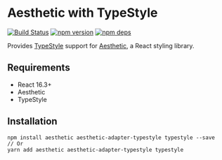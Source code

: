 # Aesthetic with TypeStyle

[![Build Status](https://travis-ci.org/milesj/aesthetic.svg?branch=master)](https://travis-ci.org/milesj/aesthetic)
[![npm version](https://badge.fury.io/js/aesthetic-adapter-typestyle.svg)](https://www.npmjs.com/package/aesthetic-adapter-typestyle)
[![npm deps](https://david-dm.org/milesj/aesthetic.svg?path=packages/adapter-typestyle)](https://www.npmjs.com/package/aesthetic-adapter-typestyle)

Provides [TypeStyle](https://github.com/threepointone/typestyle) support for
[Aesthetic](https://github.com/milesj/aesthetic), a React styling library.

## Requirements

- React 16.3+
- Aesthetic
- TypeStyle

## Installation

```
npm install aesthetic aesthetic-adapter-typestyle typestyle --save
// Or
yarn add aesthetic aesthetic-adapter-typestyle typestyle
```
